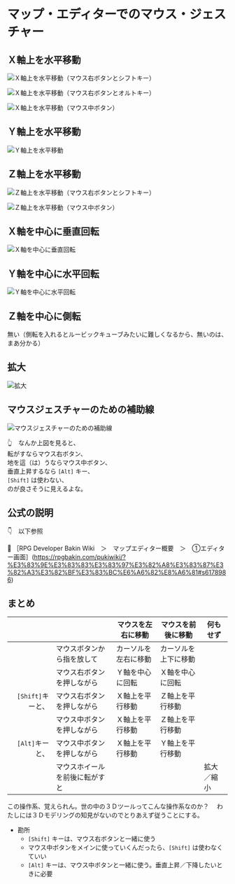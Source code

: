 # マップ・エディターでのマウス・ジェスチャー


## Ｘ軸上を水平移動

![Ｘ軸上を水平移動（マウス右ボタンとシフトキー）](./res/img/202412__bakin__11-1930--768x768-3-horizontal-movement-on-x-axis.png)  

![Ｘ軸上を水平移動（マウス右ボタンとオルトキー）](./res/img/202412__bakin__13-0002--768x768-11-horizontal-movement-on-x-axis.png)  

![Ｘ軸上を水平移動（マウス中ボタン）](./res/img/202412__bakin__12-2356--768x768-9-horizontal-movement-on-x-axis.png)  


## Ｙ軸上を水平移動

![Ｙ軸上を水平移動](./res/img/202412__bakin__11-2046--768x768-6-vertical-movement-on-y-axis.png)  


## Ｚ軸上を水平移動

![Ｚ軸上を水平移動（マウス右ボタンとシフトキー）](./res/img/202412__bakin__11-2036--768x768-4-horizontal-movement-on-z-axis.png)  

![Ｚ軸上を水平移動（マウス中ボタン）](./res/img/202412__bakin__12-2359--768x768-10-horizontal-movement-on-z-axis.png)  


## Ｘ軸を中心に垂直回転

![Ｘ軸を中心に垂直回転](./res/img/202412__bakin__11-2046--768x768-5-vertical-rotation-about-x-axis.png)  


## Ｙ軸を中心に水平回転

![Ｙ軸を中心に水平回転](./res/img/202412__bakin__11-1930--768x768-2-horizontal-rotation-about-y-axis.png)  


## Ｚ軸を中心に側転

無い（側転を入れるとルービックキューブみたいに難しくなるから、無いのは、まあ分かる）  


## 拡大

![拡大](./res/img/202412__bakin__11-2117--768x768-7-zoom-in.png)  


## マウスジェスチャーのための補助線

![マウスジェスチャーのための補助線](./res/img/202412__bakin__12-2312--768x768-8-auxiliary-lines-for-mouse-gesture-o2o1o0.png)  

👆　なんか上図を見ると、  
転がすならマウス右ボタン、  
地を這（は）うならマウス中ボタン、  
垂直上昇するなら `[Alt]` キー、  
`[Shift]` は使わない、  
のが良さそうに見えるよな。  


## 公式の説明

👇　以下参照  

📖 ［RPG Developer Bakin Wiki　＞　マップエディター概要　＞　①エディター画面］(https://rpgbakin.com/pukiwiki/?%E3%83%9E%E3%83%83%E3%83%97%E3%82%A8%E3%83%87%E3%82%A3%E3%82%BF%E3%83%BC%E6%A6%82%E8%A6%81#s6178986)  


## まとめ

|                   |                                | マウスを左右に移動   | マウスを前後に移動   | 何もせず   |
|------------------:|:-------------------------------|----------------------|----------------------|------------|
|                   | マウスボタンから指を放して     | カーソルを左右に移動 | カーソルを上下に移動 |            |
|                   | マウス右ボタンを押しながら     | Ｙ軸を中心に回転     | Ｘ軸を中心に回転     |            |
| `[Shift]`キーと、 | マウス右ボタンを押しながら     | Ｘ軸上を平行移動     | Ｚ軸上を平行移動     |            |
|                   | マウス中ボタンを押しながら     | Ｘ軸上を平行移動     | Ｚ軸上を平行移動     |            |
| `[Alt]`キーと、   | マウス中ボタンを押しながら     | Ｘ軸上を平行移動     | Ｙ軸上を平行移動     |            |
|                   | マウスホイールを前後に転がすと |                      |                      | 拡大／縮小 |

この操作系、覚えられん。世の中の３Ｄツールってこんな操作系なのか？　
わたしには３Ｄモデリングの知見がないのでとりあえず従うことにする。  

* 勘所
    * `[Shift]` キーは、マウス右ボタンと一緒に使う
    * マウス中ボタンをメインに使っていくんだったら、`[Shift]` は使わなくていい
    * `[Alt]` キーは、マウス中ボタンと一緒に使う。垂直上昇／下降したいときに必要
